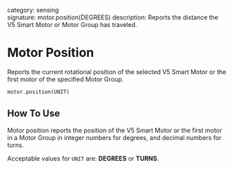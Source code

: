 category: sensing  
signature: motor.position(DEGREES)
description:  Reports the distance the V5 Smart Motor or Motor Group has traveled.

# Motor Position

Reports the current rotational position of the selected V5 Smart Motor or the first motor of the specified Motor Group.

```python
motor.position(UNIT)
```

## How To Use

Motor position reports the position of the V5 Smart Motor or the first motor in a Motor Group in integer numbers for degrees, and decimal numbers for turns.

Acceptable values for `UNIT` are: **DEGREES** or **TURNS**.

<advanced>
</advanced>
